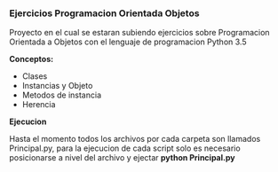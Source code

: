 
### Ejercicios Programacion Orientada Objetos

Proyecto en el cual se estaran subiendo ejercicios sobre Programacion Orientada a Objetos con el lenguaje de programacion Python 3.5

**Conceptos:**

* Clases
* Instancias y Objeto
* Metodos de instancia
* Herencia


**Ejecucion** 

Hasta el momento todos los archivos por cada carpeta son llamados Principal.py, para la ejecucion de cada script solo es necesario posicionarse a nivel del archivo y ejectar **python Principal.py** 